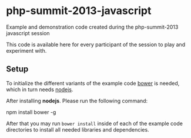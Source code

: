 # php-summit-2013-javascript

Example and demonstration code created during the php-summit-2013 javascript session

This code is available here for every participant of the session to play and experiment with.

## Setup

To initialize the different variants of the example code [bower](http://bower.io/) is needed, which in turn needs [nodejs](http://nodejs.org).

After installing **nodejs**. Please run the following command:

  npm install bower -g
  
After that you may run `bower install` inside of each of the example code directories to install all needed libraries and dependencies.

